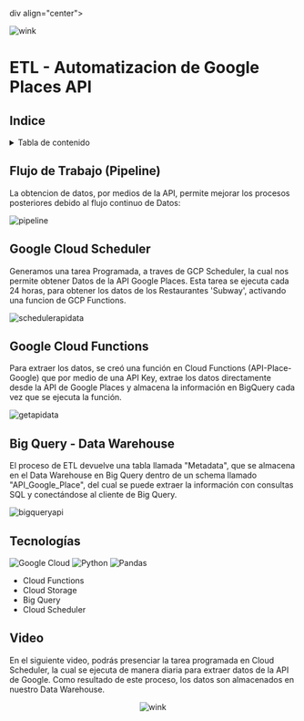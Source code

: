 div align="center">

![wink](https://github.com/cesagarcia1984/proyecto_Subway/blob/5f07e6bbe88d6eb52bb98dc9f3717e792d9500fb/Imagen/Logo_DataStudio18.jpeg)
</div>

# ETL - Automatizacion de Google Places API 

## Indice

<details>
  <summary>Tabla de contenido</summary>
  <ol>
    <li><a href="#Flujo de Trabajo (Pipeline)">Flujo de Trabajo (Pipeline)</a></li>
    <li><a href="#Google Cloud Scheduler">Google Cloud Scheduler</a></li>
    <li><a href="#Google Cloud Functions">Google Cloud Functions</a></li>
    <li><a href="#Big Query - Data Warehouse">Big Query - Data Warehouse</a></li>
    <li><a href="#Tecnologías">Tecnologías Utilizadas</a></li>
    <li><a href="#Video">Video</a></li>
  </ol>
</details>

## Flujo de Trabajo (Pipeline)
La obtencion de datos, por medios de la API, permite mejorar los procesos posteriores debido al flujo continuo de Datos:

![pipeline](https://github.com/claudiacaceresv/pf_yelp_google/blob/9e3091720adf4532c8996f0cbbd8c48bab716e92/src/Pipeline%20API.png)



## Google Cloud Scheduler
Generamos una tarea Programada, a traves de GCP Scheduler, la cual nos permite obtener Datos de la API Google Places. Esta tarea se ejecuta cada 24 horas, para obtener los datos de los Restaurantes 'Subway', activando una funcion de GCP Functions.

![schedulerapidata](https://github.com/claudiacaceresv/pf_yelp_google/blob/ecae7e03590019bb0db5c0c61810e27e209499cb/src/Cloud%20Scheduler.png)

## Google Cloud Functions
Para extraer los datos, se creó una función en Cloud Functions (API-Place-Google) que por medio de una API Key, extrae los datos directamente desde la API de Google Places y almacena la información en BigQuery cada vez que se ejecuta la función.

![getapidata](https://github.com/claudiacaceresv/pf_yelp_google/blob/ecae7e03590019bb0db5c0c61810e27e209499cb/src/Cloud%20Functions%20API.png)

## Big Query - Data Warehouse
El proceso de ETL devuelve una tabla llamada "Metadata", que se almacena en el Data Warehouse en Big Query dentro de un schema llamado "API_Google_Place", del cual se puede extraer la información con consultas SQL y conectándose al cliente de Big Query.

![bigqueryapi](https://github.com/claudiacaceresv/pf_yelp_google/blob/ecae7e03590019bb0db5c0c61810e27e209499cb/src/BigQuery%20API.png)


## Tecnologías
![Google Cloud](https://img.shields.io/badge/GoogleCloud-%234285F4.svg?style=for-the-badge&logo=google-cloud&logoColor=white)
![Python](https://img.shields.io/badge/python-3670A0?style=for-the-badge&logo=python&logoColor=ffdd54)
![Pandas](https://img.shields.io/badge/pandas-%23150458.svg?style=for-the-badge&logo=pandas&logoColor=white)
- Cloud Functions
- Cloud Storage
- Big Query
- Cloud Scheduler

## Video

En el siguiente video, podrás presenciar la tarea programada en Cloud Scheduler, la cual se ejecuta de manera diaria para extraer datos de la API de Google. Como resultado de este proceso, los datos son almacenados en nuestro Data Warehouse.

<div align="center">

![wink](https://github.com/claudiacaceresv/pf_yelp_google/blob/ecae7e03590019bb0db5c0c61810e27e209499cb/src/Video%20ETL%20API.gif)

</div>